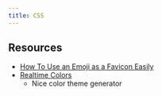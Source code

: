 ```yaml
---
title: CSS
---
```


## Resources

- [How To Use an Emoji as a Favicon Easily](https://css-tricks.com/emoji-as-a-favicon/)
- [Realtime Colors](https://realtimecolors.com/)
  - Nice color theme generator

